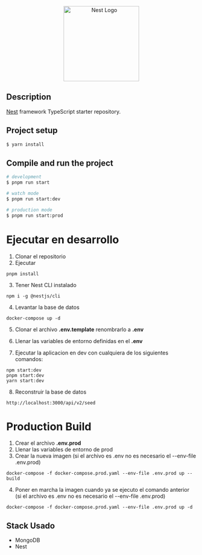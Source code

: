 <p align="center">
  <a href="http://nestjs.com/" target="blank"><img src="https://nestjs.com/img/logo-small.svg" width="200" alt="Nest Logo" /></a>
</p>

[circleci-image]: https://img.shields.io/circleci/build/github/nestjs/nest/master?token=abc123def456
[circleci-url]: https://circleci.com/gh/nestjs/nest

  <!--[![Backers on Open Collective](https://opencollective.com/nest/backers/badge.svg)](https://opencollective.com/nest#backer)
  [![Sponsors on Open Collective](https://opencollective.com/nest/sponsors/badge.svg)](https://opencollective.com/nest#sponsor)-->

## Description

[Nest](https://github.com/nestjs/nest) framework TypeScript starter repository.

## Project setup

```bash
$ yarn install
```

## Compile and run the project

```bash
# development
$ pnpm run start

# watch mode
$ pnpm run start:dev

# production mode
$ pnpm run start:prod
```
# Ejecutar en desarrollo
1. Clonar el repositorio
2. Ejecutar
```
pnpm install
```
3. Tener Nest CLI instalado
```
npm i -g @nestjs/cli
```
4. Levantar la base de datos
```
docker-compose up -d
```

5. Clonar el archivo __.env.template__ renombrarlo a __.env__

6. Llenar las variables de entorno definidas en el __.env__

7. Ejecutar la aplicacion en dev con cualquiera de los siguientes comandos:
```
npm start:dev
pnpm start:dev
yarn start:dev
```

8. Reconstruir la base de datos
```
http://localhost:3000/api/v2/seed
```

# Production Build
1. Crear el archivo __.env.prod__
2. Llenar las variables de entorno de prod
3. Crear la nueva imagen (si el archivo es .env no es necesario el --env-file .env.prod)
```
docker-compose -f docker-compose.prod.yaml --env-file .env.prod up --build
```
4. Poner en marcha la imagen cuando ya se ejecuto el comando anterior (si el archivo es .env no es necesario el --env-file .env.prod)
```
docker-compose -f docker-compose.prod.yaml --env-file .env.prod up -d
```
## Stack Usado
* MongoDB
* Nest